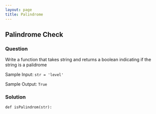 ```yaml
---
layout: page
title: Palindrome
---
```


## Palindrome Check

### Question
Write a function that takes string and returns a boolean indicating if the string is a palidrome

Sample Input:
`str = 'level'`

Sample Output:
`True`

### Solution
```
def isPalindrom(str):
```


